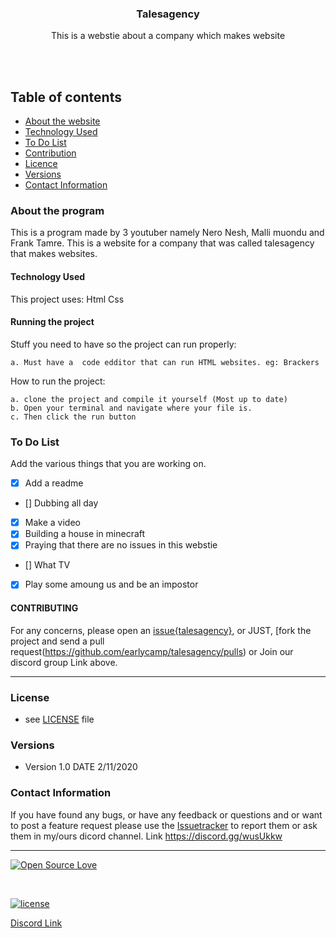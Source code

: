 

<p align="center">
  <a href="https://github.com/yourUserName/YourProjectName">
  </a>
  <h3 align="center">Talesagency</h3>

  <p align="center">
    This is a webstie about a company which makes website <br>
   <br>
    </p>
</p>

<br>


## Table of contents
- [About the website](#about-the-webstite)
- [Technology Used](#technology-used)
- [To Do List](#to-do-list)
- [Contribution](#contribution)
- [Licence](#license)
- [Versions](#versions)
- [Contact Information](#contact-information)



### About the program

This is a  program made by 3 youtuber namely Nero Nesh, Malli muondu and Frank Tamre. This is a website for a company that was called talesagency that makes websites.
#### Technology Used
This project uses:
    Html
    Css
#### Running the project
Stuff you need to have so the project can run properly:

    a. Must have a  code edditor that can run HTML websites. eg: Brackers


How to run the project:

    a. clone the project and compile it yourself (Most up to date)   
    b. Open your terminal and navigate where your file is.
    c. Then click the run button

### To Do List

Add the various things that you are working on.  

- [x] Add a readme
- [] Dubbing all day
- [x] Make a video
- [x] Building a house in minecraft
- [x] Praying that there are no issues in this webstie
- [] What TV
- [x] Play some amoung us and be an impostor




#### CONTRIBUTING


For any concerns, please open an [issue{talesagency}](https://github.com/earlycamp/talesagency/issues), or JUST, [fork the project and send a pull request(https://github.com/earlycamp/talesagency/pulls) or Join our discord group Link above. 


<hr>

### License
* see [LICENSE](https://github.com/earlycamp/talesagency/LICENSE.md) file

### Versions
* Version 1.0  DATE 2/11/2020



### Contact Information

If you have found any bugs, or have any feedback or questions and or want to post a feature request please use the [Issuetracker](https://github.com/earlycamp/talesagency/issues) to report them or ask them in my/ours dicord channel. Link https://discord.gg/wusUkkw

<hr>

[![Open Source Love](https://badges.frapsoft.com/os/v2/open-source-200x33.png?v=103)](#)  

<br>

[![license](https://img.shields.io/github/license/mashape/apistatus.svg?style=for-the-badge)](https://github.com/earlycamp/talesagency/master/LICENSE)

[Discord Link](https://discord.gg/wusUkkw)

